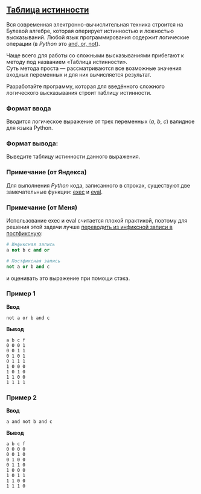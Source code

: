 ## [Таблица истинности](../../../solutions/3.4/34_r.py)

Вся современная электронно-вычислительная техника строится на Булевой алгебре, которая оперирует истинностью и ложностью высказываний. Любой язык программирования содержит логические операции (в _Python_ это [and, or, not](https://docs.python.org/3/library/stdtypes.html#boolean-operations-and-or-not)).

Чаще всего для работы со сложными высказываниями прибегают к методу под названием «Таблица истинности».\
Суть метода проста — рассматриваются все возможные значения входных переменных и для них вычисляется результат.

Разработайте программу, которая для введённого сложного логического высказывания строит таблицу истинности.

### Формат ввода

Вводится логическое выражение от трех переменных ($a$, $b$, $c$) валидное для языка Python.

### Формат вывода:

Выведите таблицу истинности данного выражения.

### Примечание (от Яндекса)

Для выполнения _Python_ кода, записанного в строках, существуют две замечательные функции: [exec](https://docs.python.org/3/library/functions.html#exec) и [eval](https://docs.python.org/3/library/functions.html#eval).

### Примечание (от Меня)

Использование exec и eval считается плохой практикой, поэтому для решения этой задачи лучше [переводить из инфиксной записи в постфиксную](https://www.youtube.com/live/km0E_i8Dtso?si=tnpIrI4mPoAVW1RG&t=1581):

```python
# Инфиксная запись
a not b c and or

# Постфиксная запись
not a or b and c
```

и оценивать это выражение при помощи стэка.

### Пример 1

__Ввод__
```plaintext
not a or b and c
```

__Вывод__
```plaintext
a b c f
0 0 0 1
0 0 1 1
0 1 0 1
0 1 1 1
1 0 0 0
1 0 1 0
1 1 0 0
1 1 1 1
```

### Пример 2

__Ввод__
```plaintext
a and not b and c
```

__Вывод__
```plaintext
a b c f
0 0 0 0
0 0 1 0
0 1 0 0
0 1 1 0
1 0 0 0
1 0 1 1
1 1 0 0
1 1 1 0
```